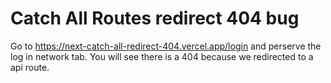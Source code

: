 # Catch All Routes redirect 404 bug

Go to https://next-catch-all-redirect-404.vercel.app/login and perserve the log in network tab. You will see there is a 404 because we redirected to a api route.
